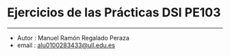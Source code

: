 
# Ejercicios de las Prácticas DSI PE103

---------------------------------------------------------------------

* Autor : Manuel Ramón Regalado Peraza
* email : alu0100283433@ull.edu.es
